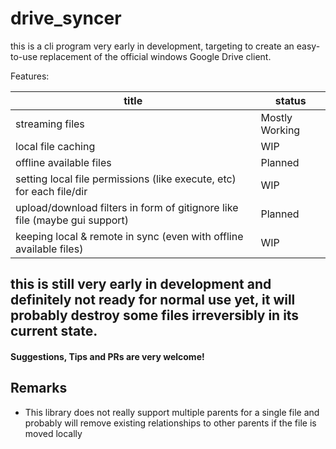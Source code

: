 # drive_syncer

this is a cli program very early in development, targeting to create an
easy-to-use replacement of the official windows Google Drive client.

Features:

| title                                                                      | status         |
|----------------------------------------------------------------------------|----------------|
| streaming files                                                            | Mostly Working |
| local file caching                                                         | WIP            |
| offline available files                                                    | Planned        |
| setting local file permissions (like execute, etc) for each file/dir       | WIP            |
| upload/download filters in form of gitignore like file (maybe gui support) | Planned        |
| keeping local & remote in sync (even with offline available files)         | WIP            |

## this is still very early in development and definitely **not** ready for normal use yet, it will probably destroy some files irreversibly in its current state.

#### Suggestions, Tips and PRs are very welcome!



## Remarks

- This library does not really support multiple parents for a single file 
  and probably will remove existing relationships to other parents if the 
  file is moved locally
